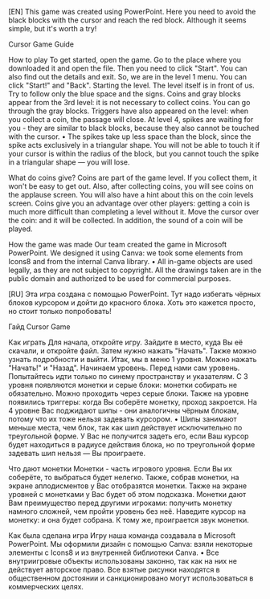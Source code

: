 [EN]
This game was created using PowerPoint. Here you need to avoid the black blocks with the cursor and reach the red block. Although it seems simple, but it's worth a try!

Cursor Game Guide

How to play
To get started, open the game. Go to the place where you downloaded it and open the file. Then you need to click "Start". You can also find out the details and exit. So, we are in the level 1 menu. You can click "Start!" and "Back". Starting the level. The level itself is in front of us. Try to follow only the blue space and the signs.
Coins and gray blocks appear from the 3rd level: it is not necessary to collect coins. You can go through the gray blocks. Triggers have also appeared on the level: when you collect a coin, the passage will close.
At level 4, spikes are waiting for you - they are similar to black blocks, because they also cannot be touched with the cursor.
• The spikes take up less space than the block, since the spike acts exclusively in a triangular shape. You will not be able to touch it if your cursor is within the radius of the block, but you cannot touch the spike in a triangular shape — you will lose.

What do coins give?
Coins are part of the game level. If you collect them, it won't be easy to get out. Also, after collecting coins, you will see coins on the applause screen. You will also have a hint about this on the coin levels screen.
Coins give you an advantage over other players: getting a coin is much more difficult than completing a level without it. Move the cursor over the coin: and it will be collected. In addition, the sound of a coin will be played.

How the game was made
Our team created the game in Microsoft PowerPoint. We designed it using Canva: we took some elements from Icons8 and from the internal Canva library.
• All in-game objects are used legally, as they are not subject to copyright. All the drawings taken are in the public domain and authorized to be used for commercial purposes.

[RU]
Эта игра создана с помощью PowerPoint. Тут надо избегать чёрных блоков курсором и дойти до красного блока. Хоть это кажется просто, но стоит только попробовать!

Гайд Cursor Game

Как играть
Для начала, откройте игру. Зайдите в место, куда Вы её скачали, и откройте файл. Затем нужно нажать "Начать". Также можно узнать подробности и выйти. Итак, мы в меню 1 уровня. Можно нажать "Начать!" и "Назад". Начинаем уровень. Перед нами сам уровень. Попытайтесь идти только по синему пространству и указателям.
С 3 уровня появляются монетки и серые блоки: монетки собирать не обязательно. Можно проходить через серые блоки. Также на уровне появились триггеры: когда Вы соберёте монетку, проход закроется.
На 4 уровне Вас поджидают шипы - они аналогичны чёрным блокам, потому что их тоже нельзя задевать курсором.
• Шипы занимают меньше места, чем блок, так как шип действует исключительно по треугольной форме. У Вас не получится задеть его, если Ваш курсор будет находиться в радиусе действия блока, но по треугольной форме задевать шип нельзя — Вы проиграете.

Что дают монетки
Монетки - часть игрового уровня. Если Вы их соберёте, то выбраться будет нелегко. Также, собрав монетки, на экране аплодисментов у Вас отобразятся монетки. Также на экране уровней с монетками у Вас будет об этом подсказка.
Монетки дают Вам преимущество перед другими игроками: получить монетку намного сложней, чем пройти уровень без неё. Наведите курсор на монетку: и она будет собрана. К тому же, проиграется звук монетки.

Как была сделана игра
Игру наша команда создавала в Microsoft PowerPoint. Мы оформили дизайн с помощью Canva: взяли некоторые элементы с Icons8 и из внутренней библиотеки Canva.
• Все внутриигровые объекты использованы законно, так как на них не действует авторское право. Все взятые рисунки находятся в общественном достоянии и санкционировано могут использоваться в коммерческих целях.
